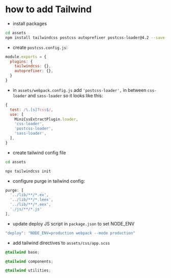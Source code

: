 # how to add Tailwind

- install packages
```bash
cd assets
npm install tailwindcss postcss autoprefixer postcss-loader@4.2 --save-dev
```
- create `postcss.config.js`:
```js
module.exports = {
  plugins: {
    tailwindcss: {},
    autoprefixer: {},
  }
}
```
- in `assets/webpack.config.js` add `'postcss-loader',` in between `css-loader` and `sass-loader` so it looks like this:
```js
{
  test: /\.[s]?css$/,
  use: [
    MiniCssExtractPlugin.loader,
    'css-loader',
    'postcss-loader',
    'sass-loader',
  ],
}
```
- create tailwind config file
```bash
cd assets

npx tailwindcss init
```
- configure purge in tailwind config:
```js
purge: [
  '../lib/**/*.ex',
  '../lib/**/*.leex',
  '../lib/**/*.eex',
  './js/**/*.js'
],
```
- update deploy JS script in `package.json` to set NODE_ENV
```js
"deploy": "NODE_ENV=production webpack --mode production"
```
- add tailwind directives to `assets/css/app.scss`
```css
@tailwind base;

@tailwind components;

@tailwind utilities;
```
